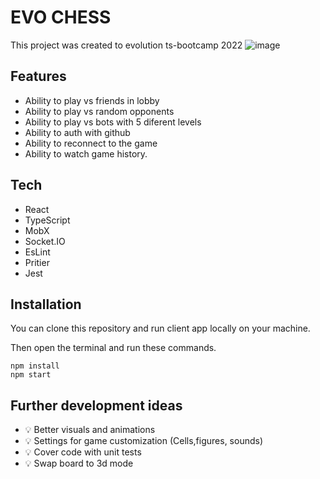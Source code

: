 # EVO CHESS

This project was created to evolution ts-bootcamp 2022
![image](https://user-images.githubusercontent.com/40301850/173618239-2e6ef3bd-ecb2-41ab-b249-7cf6e3d758fb.png)


## Features
 - Ability to play vs friends in lobby
 - Ability to play vs random opponents
 - Ability to play vs bots with 5 diferent levels
 - Ability to auth with github
 - Ability to reconnect to the game
 - Ability to watch game history.


## Tech

 - React
 - TypeScript
 - MobX
 - Socket.IO
 - EsLint
 - Pritier
 - Jest



## Installation

You can clone this repository and run client app locally on your machine.

Then open the terminal and run these commands.

```
npm install
npm start
```

## Further development ideas
 - 💡 Better visuals and animations
 - 💡 Settings for game customization (Cells,figures, sounds)
 - 💡 Cover code with unit tests
 - 💡 Swap board to 3d mode
